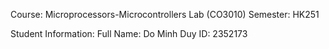 Course: Microprocessors-Microcontrollers Lab (CO3010)
Semester: HK251

Student Information:
Full Name: Do Minh Duy
ID: 2352173
